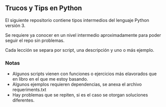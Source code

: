 ## Trucos y Tips en Python

El siguiente repositorio contiene tipos intermedios del 
lenguaje Python versión 3.

Se requiere ya conocer en un nivel intermedio aproximadamente para
poder seguir el repo sin problemas.

Cada lección se separa por script, una descripción y
uno o más ejemplo.


### Notas
- Algunos scripts vienen con funciones o ejercicios más elavorados
que en libro en el que me estoy basando.
- Algunos ejemplos requieren dependencias, se anexa el archivo
requeriments.txt
- Hay problemas que se repiten, si es el caso se otorgan soluciones
diferentes.